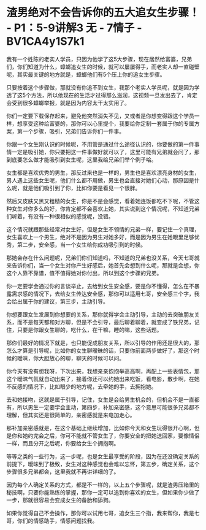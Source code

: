 # 渣男绝对不会告诉你的五大追女生步骤！ - P1：5-9讲解3 无 - 7情子 - BV1CA4y1S7k1

我有一个姓陈的老实人学员，只因为他学了这5大步骤，现在居然给富婆，兄弟们，你们知道为什么，蟑螂追女生的时候，就可以屡屡得手，而老实人却一直碰壁呢，其实最关键的地方就是，蟑螂他们有5个压上你的追女生步骤。

只要按着这个步骤做，那就没有你追不到女生，我那个老实人学员呢，就是因为学透了这5个方法，所以他现在的生活才过得那么滋润，这视频一旦发出去了，肯定会受到很多蟑螂举报，就是因为内容太干太实用了。

你们一定要下载保存起来，避免他突然消失不见，又或者是你想变得跟这个学员一样，想享受这种给富婆的，那你可以心里提个，我要给你定制一套属于你的专属方案，第一个步骤，吸引，兄弟们告诉你们一件事。

你跟一个女生刚认识的时候呢，不用管是通过什么途径认识的，你要做的第一件事情一定是吸引她，你只要把这一件事做好就可以了，这里可能有兄弟就会问了，那到底要怎么做才能吸引到女生呢，这里我给兄弟们举个例子哈。

女生都是喜欢优秀的男生，那反过来也是一样的，男生也是喜欢漂亮身材的女生，男人遇上这些女生呢，他们什么都不用做，男生也会直接对她们心动，那原因是什么呢，就是他们吸引到了你，比如你要是看见一个很胖。

然后又皮肤又黑又粗糙的女生，你是不是会感觉，看着她连饭都吃不下呢，不管这种女生对你多么的好，你肯定都不会喜欢上她，其实说到这个情况呢，不知道兄弟们听着，有没有一种很相似的感觉呢，没错。

这个情况就跟那些经常对女生好，但是女生不领情的兄弟一样，要记住一个真理，女生喜欢上一个男生，绝对不是因为男生对她多好，而是因为男生在她眼里足够优秀，第二步，安全感，当一个女生给你成功吸引到的时候。

那她会存在什么问题呢，兄弟们你们知道吗，不知道的兄弟也没关系，今天七哥就来告诉你们，当一个女生对你产生好感后，她首先会想到什么呢，那就是会想，你这个人靠不靠谱，值不值得她对你付出，所以到这个步骤的兄弟。

你一定要学会通过你的言谈举止，去给到女生安全感，要是你不懂得，怎么在不暴露需求感的情况下，去给女生传达安全感，那你可以适用七哥，安全感三个字，我会给出属于你的建议，第三步，主动引导。

你想要跟女生发展到你想要的关系，那你就得学会主动引导，主动的去突破朋友关系，而不是每天都和对方聊，但是不会引导，最后聊着聊着，就变成了铁兄弟，记住，只要是你跟女生聊的，吃什么，在干嘛，睡的嘛，这些话题。

那你们最好的情况下就是，也只能促成朋友关系，所以引导的作用还是很大的，那怎么才算是引导呢，比如你的女生聊暧昧的话，只要你前面两步做好了，那这个时候的暧昧，你大胆放心的聊，聊天的时候可以问。

你今天有没有想我呀，下次出来，我想亲亲抱抱举高高啊，再配上一些表情包，那这个暧昧气氛就自动出来了，接着你还可以约她出来吃饭，看电影，散步啊，在她不反感的情况下，比如眼少的地方呢，去牵她的手，去拥抱她。

去和她接吻，这就是属于引导，记住，女生是会给男生机会的，但机会不是一直都有，所以男生一定要学会主动，第四步，补加亲密感，这个意思可能很多兄弟都不理解，但其实还是很简单的，亲密感就是来电加走心。

那补加亲密感就是，在这个基础上继续增加，比如你今天和女生玩得很开心啊，但是你和她约完会之后，你可不能就不管女生了，你要安全的把她送回家，要像情侣一样，而且分开之后呢，你要给女生个拥抱啊。

等等之类的一些行为，这一步呢，也是女生最享受的阶段，因为在还没确定关系的前提下，暧昧到了极致，女生对这种感觉也会难以忘怀，第五步，确定关系，这个步骤很多兄弟都会，这里我就不再讲详细的了。

因为每个人确定关系的方式，都是不一样的，以上五个步骤呢，就是渣男压箱里的秘技啊，只要你能熟练的掌握，那你一定可以追到你喜欢的女生，但如果你少做了一步，那就很容易会变成女生的备胎和舔狗。

如果你觉得自己不会操作，那你可以试用七哥，追女生三个指，我来帮你，我是七哥，你们的情感助手，情感问题找我。